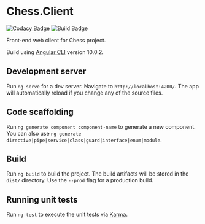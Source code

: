 # Chess.Client
[![Codacy Badge](https://app.codacy.com/project/badge/Grade/3e445ad28354473ca82908b711add795)](https://www.codacy.com/gh/matt-winfield-chess/Chess.Client/dashboard?utm_source=github.com&amp;utm_medium=referral&amp;utm_content=matt-winfield-chess/Chess.Client&amp;utm_campaign=Badge_Grade)
![Build Badge](https://github.com/matt-winfield-chess/Chess.Client/workflows/Build/badge.svg)

Front-end web client for Chess project.

Build using [Angular CLI](https://github.com/angular/angular-cli) version 10.0.2.

## Development server

Run `ng serve` for a dev server. Navigate to `http://localhost:4200/`. The app will automatically reload if you change any of the source files.

## Code scaffolding

Run `ng generate component component-name` to generate a new component. You can also use `ng generate directive|pipe|service|class|guard|interface|enum|module`.

## Build

Run `ng build` to build the project. The build artifacts will be stored in the `dist/` directory. Use the `--prod` flag for a production build.

## Running unit tests

Run `ng test` to execute the unit tests via [Karma](https://karma-runner.github.io).